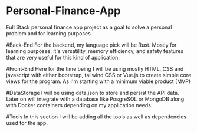 # Personal-Finance-App
Full Stack personal finance app project as a goal to solve a personal problem and for learning purposes. 

#Back-End
For the backend, my language pick will be Rust. Mostly for learning purposes, it's versatility, memory efficiency, and safety features that are very useful for this kind of application.  

#Front-End
Here for the time being I will be using mostly HTML, CSS and javascript with either bootstrap, tailwind CSS or Vue.js to create simple core views for the program. As I'm starting with a minimum viable product (MVP)

#DataStorage
I will be using data.json to store and persist the API data. Later on will integrate with a database like PosgreSQL or MongoDB along with Docker containers depending on my application needs.

#Tools
In this section I will be adding all the tools as well as dependencies used for the app.
